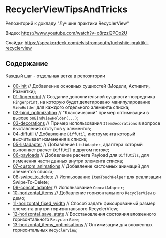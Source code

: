 # RecyclerViewTipsAndTricks

Репозиторий к докладу "Лучшие практики RecyclerView"

Видео: https://www.youtube.com/watch?v=o8rzzQPOo2U

Слайды: https://speakerdeck.com/elvisfromsouth/luchshiie-praktiki-recyclerview

## Содержание
Каждый шаг - отдельная ветка в репозитории

- [00-init](https://github.com/elvisfromsouth/RecyclerViewTipsAndTricks/tree/00-init) // Добавление основных сущностей (Модели, Активити, Разметки);
- [01-fingerprint](https://github.com/elvisfromsouth/RecyclerViewTipsAndTricks/tree/01-fingerprint) // Создание дополнительной сущности-посредника `Fingerprint`, на которую будет делегировано манипулирование `ViewHolder` для каждого отдельного элемента списка;
- [02-bind_optimization](https://github.com/elvisfromsouth/RecyclerViewTipsAndTricks/tree/02-bind_optimization) // "Классический" пример оптимизации в вызове `onBindViewHolder(...)`;
- [03-decorations](https://github.com/elvisfromsouth/RecyclerViewTipsAndTricks/tree/03-decorations) // Пример использования `ItemDecorations` в вопросе выставления отступов у элементов;
- [04-diffutil](https://github.com/elvisfromsouth/RecyclerViewTipsAndTricks/tree/04-diffutil) // Добавление `DiffUtil`, инструмента который высчитывает изменения в списке;
- [05-listadapter](https://github.com/elvisfromsouth/RecyclerViewTipsAndTricks/tree/05-listadapter) // Добавление `ListAdapter`, адаптера который выполняет расчет `DiffUtil` в другом потоке;
- [06-payloads](https://github.com/elvisfromsouth/RecyclerViewTipsAndTricks/tree/06-payloads) // Добавление расчета Payload для `DiffUtils`, для изменения части данных внутри элемента списка;
- [07-custom_animations](https://github.com/elvisfromsouth/RecyclerViewTipsAndTricks/tree/07-custom_animations) // Добавление кастомных анимаций для элементов списка;
- [08-swipe_to_delete](https://github.com/elvisfromsouth/RecyclerViewTipsAndTricks/tree/08-swipe_to_delete) // Испльзование `ItemTouchHelper` для реализации Swipe-To-Delete;
- [09-concat_adapter](https://github.com/elvisfromsouth/RecyclerViewTipsAndTricks/tree/09-concat_adapter) // Использование `ConcatAdapter`;
- [10-horizontal_items](https://github.com/elvisfromsouth/RecyclerViewTipsAndTricks/tree/10-horizontal_items) // Добавление горизонтального `RecyclerView` в демо;
- [11-horizontal_fixed_width](https://github.com/elvisfromsouth/RecyclerViewTipsAndTricks/tree/11-horizontal_fixed_width) // Способ задать фиксированный размер элемента внутри горизинтального RecyclerView;
- [12-horizontal_save_state](https://github.com/elvisfromsouth/RecyclerViewTipsAndTricks/tree/12-horizontal_save_state) // Восстановления состояния вложенного горизонтального `RecyclerView`;
- [13-horizontal_items_optimisations](https://github.com/elvisfromsouth/RecyclerViewTipsAndTricks/tree/13-horizontal_items_optimisations) // Оптимизации для вложенных горизонтальных `RecyclerView`;
